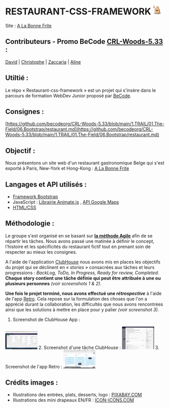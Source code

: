 # RESTAURANT-CSS-FRAMEWORK <img src="/assets/img/ico_Patate.png" alt="Logo" width="5%"/>
   Site : [A La Bonne Frite](https://alinebsr.github.io/restaurant-css-framework-bis/index.html)
## Contributeurs - Promo BeCode [CRL-Woods-5.33](https://github.com/becodeorg/CRL-Woods-5.33) :
[David](https://github.com/SalukiMakingCode) | [Christophe](https://github.com/Christophe28) | [Zaccaria](https://github.com/tbzaccaria) | [Aline](https://github.com/AlineBsr)

##  Utiltié :  
Le répo « Restaurant-css-framework » est un projet qui s'insère dans le parcours de formation WebDev Junior proposé par [BeCode](https://becode.org/). 

## Consignes :
[https://github.com/becodeorg/CRL-Woods-5.33/blob/main/1.TRAIL/01.The-Field/06.Bootstrap/restaurant.md](https://github.com/becodeorg/CRL-Woods-5.33/blob/main/1.TRAIL/01.The-Field/06.Bootstrap/restaurant.md)

## Objectif :
Nous présentons un site web d'un restaurant gastronomique Belge qui s'est exporté à Paris, New-York et Hong-Kong : [A La Bonne Frite](https://alinebsr.github.io/restaurant-css-framework-bis/index.html)

## Langages et API utilisés :
- [Framework Bootstrap](https://getbootstrap.com/docs/4.3/getting-started/introduction/)
- JavaScript : [Librairie Animate.js](https://animate.style/) , [API Google Maps](https://developers.google.com/maps/documentation/javascript/overview)
- [HTML/CSS](https://www.w3.org/standards/webdesign/htmlcss.html)

## Méthodologie : 
Le groupe s'est organisé en se basant sur **[la méthode Agile](https://fr.wikipedia.org/wiki/M%C3%A9thode_agile)** afin de se répartir les tâches.
Nous avons passé une matinée à définir le concept, l'histoire et les spécificités du restaurant fictif tout en prenant soin de respecter au mieux les consignes.

  A l'aide de l'application [ClubHouse](https://shortcut.com/) nous avons mis en places les objectifs du projet qui se déclinent en *« stories »* consacrées aux tâches et leurs progressions : *BackLog, ToDo, In Progress, Ready for review, Completed*. 
  **Chaque story contient une tâche définie qui peut être attribuée à une ou plusieurs personnes** *(voir screenshots 1 & 2)*.
  
  **Une fois le projet terminé, nous avons effectué une _rétrospective_** à l'aide de l'app [Retro](https://www.reetro.io/index.html). Cela repose sur la formulation des choses que l'on a apprécié durant la collaboration, les difficultés  que nous avons rencontrées  ainsi que les solutions à mettre en place pour y palier *(voir screenshot 3)*.
 
1. Screenshot de ClubHouse App :
  <img src="/assets/img/ClubHouse.png" width=20% height=20% alt="Screenshot de ClubHouse App"/>
2. Screenshot d'une tâche ClubHouse :   
  <img src="/assets/img/ClubHouseTask.png" width=20% height=20% alt="Screenshot d'une tâche ClubHouse"/>
3. Screenshot de l'app Retro :  
  <img src="/assets/img/retro.png" width=20% height=20% alt="Screenshot de l'app Retro"/>  


## Crédits images :

- Illustrations des entrées, plats, desserts, logo : [PIXABAY.COM](https://pixabay.com/fr/)
- Illustrations des mini drapeaux EN/FR : [ICON-ICONS.COM](https://icon-icons.com/)
